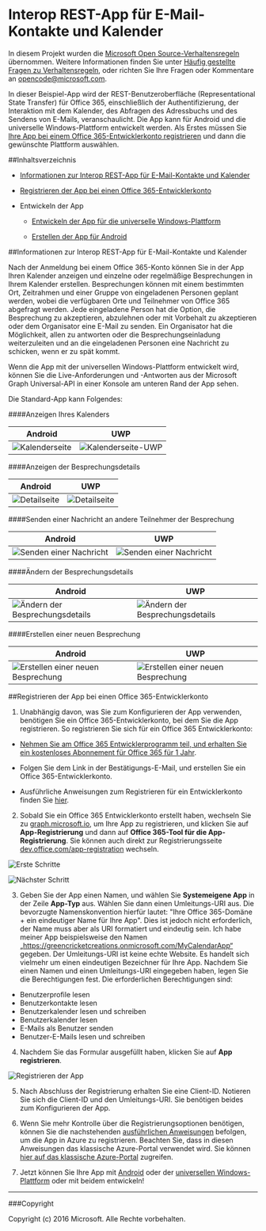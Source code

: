 # Interop REST-App für E-Mail-Kontakte und Kalender

In diesem Projekt wurden die [Microsoft Open Source-Verhaltensregeln](https://opensource.microsoft.com/codeofconduct/) übernommen. Weitere Informationen finden Sie unter [Häufig gestellte Fragen zu Verhaltensregeln](https://opensource.microsoft.com/codeofconduct/faq/), oder richten Sie Ihre Fragen oder Kommentare an [opencode@microsoft.com](mailto:opencode@microsoft.com).

In dieser Beispiel-App wird der REST-Benutzeroberfläche (Representational State Transfer) für Office 365, einschließlich der Authentifizierung, der Interaktion mit dem Kalender, des Abfragen des Adressbuchs und des Sendens von E-Mails, veranschaulicht. Die App kann für Android und die universelle Windows-Plattform entwickelt werden. Als Erstes müssen Sie [Ihre App bei einem Office 365-Entwicklerkonto registrieren](#ihre-app-bei-einem-office-365-entwicklerkonto-registrieren) und dann die gewünschte Plattform auswählen. 

##Inhaltsverzeichnis

* [Informationen zur Interop REST-App für E-Mail-Kontakte und Kalender](#informationen-zur-interop-rest-app-für-e-mail-kontakte-und-kalender)

* [Registrieren der App bei einen Office 365-Entwicklerkonto](#registrieren-der-app-bei-einen-office-365-entwicklerkonto)

* Entwickeln der App

  * [Entwickeln der App für die universelle Windows-Plattform](/UWP)
  
  * [Erstellen der App für Android](/Android)

##Informationen zur Interop REST-App für E-Mail-Kontakte und Kalender

Nach der Anmeldung bei einem Office 365-Konto können Sie in der App Ihren Kalender anzeigen und einzelne oder regelmäßige Besprechungen in Ihrem Kalender erstellen. Besprechungen können mit einem bestimmten Ort, Zeitrahmen und einer Gruppe von eingeladenen Personen geplant werden, wobei die verfügbaren Orte und Teilnehmer von Office 365 abgefragt werden. Jede eingeladene Person hat die Option, die Besprechung zu akzeptieren, abzulehnen oder mit Vorbehalt zu akzeptieren oder dem Organisator eine E-Mail zu senden. Ein Organisator hat die Möglichkeit, allen zu antworten oder die Besprechungseinladung weiterzuleiten und an die eingeladenen Personen eine Nachricht zu schicken, wenn er zu spät kommt.

Wenn die App mit der universellen Windows-Plattform entwickelt wird, können Sie die Live-Anforderungen und -Antworten aus der Microsoft Graph Universal-API in einer Konsole am unteren Rand der App sehen.

Die Standard-App kann Folgendes:

####Anzeigen Ihres Kalenders

Android | UWP
--- | ---
![Kalenderseite](../img/app-calendar.jpg) | ![Kalenderseite-UWP](../img/app-calendar-uwp.jpg)

####Anzeigen der Besprechungsdetails

Android | UWP
--- | ---
![Detailseite](../img/app-meeting-details.jpg) | ![Detailseite](../img/app-meeting-details-uwp.jpg)

####Senden einer Nachricht an andere Teilnehmer der Besprechung

Android | UWP
--- | ---
![Senden einer Nachricht](../img/app-reply-all.jpg) | ![Senden einer Nachricht](../img/app-reply-all-UWP.jpg)

####Ändern der Besprechungsdetails

Android | UWP
--- | ---
![Ändern der Besprechungsdetails](../img/app-modify-meeting.jpg) | ![Ändern der Besprechungsdetails](../img/app-modify-meeting-UWP.jpg)

####Erstellen einer neuen Besprechung

Android | UWP
--- | ---
![Erstellen einer neuen Besprechung](../img/app-create-meeting.jpg) | ![Erstellen einer neuen Besprechung](../img/app-create-meeting-uwp.jpg)

##Registrieren der App bei einen Office 365-Entwicklerkonto

1. Unabhängig davon, was Sie zum Konfigurieren der App verwenden, benötigen Sie ein Office 365-Entwicklerkonto, bei dem Sie die App registrieren. So registrieren Sie sich für ein Office 365 Entwicklerkonto:

  * [Nehmen Sie am Office 365 Entwicklerprogramm teil, und erhalten Sie ein kostenloses Abonnement für Office 365 für 1 Jahr](https://aka.ms/devprogramsignup).

  * Folgen Sie dem Link in der Bestätigungs-E-Mail, und erstellen Sie ein Office 365-Entwicklerkonto.

  * Ausführliche Anweisungen zum Registrieren für ein Entwicklerkonto finden Sie [hier](https://msdn.microsoft.com/en-us/library/office/fp179924.aspx#o365_signup).

2. Sobald Sie ein Office 365 Entwicklerkonto erstellt haben, wechseln Sie zu [graph.microsoft.io](http://graph.microsoft.io/en-us/), um Ihre App zu registrieren, und klicken Sie auf **App-Registrierung** und dann auf **Office 365-Tool für die App-Registrierung**. Sie können auch direkt zur Registrierungsseite [dev.office.com/app-registration](http://dev.office.com/app-registration) wechseln.

  ![Erste Schritte](../img/ms-graph-get-started.jpg) 

  ![Nächster Schritt](../img/ms-graph-get-started-2.jpg)

3. Geben Sie der App einen Namen, und wählen Sie **Systemeigene App** in der Zeile **App-Typ** aus. Wählen Sie dann einen Umleitungs-URI aus. Die bevorzugte Namenskonvention hierfür lautet: "Ihre Office 365-Domäne + ein eindeutiger Name für Ihre App". Dies ist jedoch nicht erforderlich, der Name muss aber als URI formatiert und eindeutig sein. Ich habe meiner App beispielsweise den Namen „https://greencricketcreations.onmicrosoft.com/MyCalendarApp“ gegeben. Der Umleitungs-URI ist keine echte Website. Es handelt sich vielmehr um einen eindeutigen Bezeichner für Ihre App. Nachdem Sie einen Namen und einen Umleitungs-URI eingegeben haben, legen Sie die Berechtigungen fest. Die erforderlichen Berechtigungen sind:

  * Benutzerprofile lesen
  * Benutzerkontakte lesen
  * Benutzerkalender lesen und schreiben
  * Benutzerkalender lesen
  * E-Mails als Benutzer senden
  * Benutzer-E-Mails lesen und schreiben

4. Nachdem Sie das Formular ausgefüllt haben, klicken Sie auf **App registrieren**.

  ![Registrieren der App](../img/ms-graph-get-started-3.jpg)

5. Nach Abschluss der Registrierung erhalten Sie eine Client-ID. Notieren Sie sich die Client-ID und den Umleitungs-URI. Sie benötigen beides zum Konfigurieren der App.

6. Wenn Sie mehr Kontrolle über die Registrierungsoptionen benötigen, können Sie die nachstehenden [ausführlichen Anweisungen](https://github.com/jasonjoh/office365-azure-guides/blob/master/RegisterAnAppInAzure.md) befolgen, um die App in Azure zu registrieren. Beachten Sie, dass in diesen Anweisungen das klassische Azure-Portal verwendet wird. Sie können [hier auf das klassische Azure-Portal](https://manage.windowsazure.com/) zugreifen.

7. Jetzt können Sie Ihre App mit [Android](/Android) oder der [universellen Windows-Plattform](/UWP) oder mit beidem entwickeln!

---

###Copyright

Copyright (c) 2016 Microsoft. Alle Rechte vorbehalten.